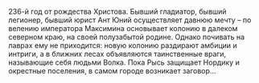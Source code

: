 <!--2016-11-26 21:19:44-->
236-й год от рождества Христова. Бывший гладиатор, бывший легионер, бывший юрист Ант Юний осуществляет давнюю мечту – по велению императора Максимина основывает колонию в далеком северном краю, на своей полузабытой родине.
Однако почивать на лаврах ему не приходится: новую колонию раздирают амбиции и интриги, а в ближних лесах объявляются таинственные враги, называющие себя людьми Волка. Пока Рысь защищает Нордику и окрестные поселения, в самом городе возникает заговор…